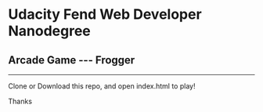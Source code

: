 # Udacity Fend Web Developer Nanodegree
## Arcade Game --- Frogger
---
Clone or Download this repo, and open index.html to play!

Thanks
